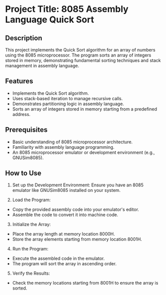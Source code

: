 # Project Title: 8085 Assembly Language Quick Sort

## Description
This project implements the Quick Sort algorithm for an array of numbers using the 8085 microprocessor. The program sorts an array of integers stored in memory, demonstrating fundamental sorting techniques and stack management in assembly language.

## Features
- Implements the Quick Sort algorithm.
- Uses stack-based iteration to manage recursive calls.
- Demonstrates partitioning logic in assembly language.
- Sorts an array of integers stored in memory starting from a predefined address.

## Prerequisites
- Basic understanding of 8085 microprocessor architecture.
- Familiarity with assembly language programming.
- An 8085 microprocessor emulator or development environment (e.g., GNUSim8085).

## How to Use
1. Set up the Development Environment: Ensure you have an 8085 emulator like GNUSim8085 installed on your system.

2. Load the Program:
- Copy the provided assembly code into your emulator's editor.
- Assemble the code to convert it into machine code.

3. Initialize the Array:
- Place the array length at memory location 8000H.
- Store the array elements starting from memory location 8001H.

4. Run the Program:
- Execute the assembled code in the emulator.
- The program will sort the array in ascending order.

5. Verify the Results:
- Check the memory locations starting from 8001H to ensure the array is sorted.
